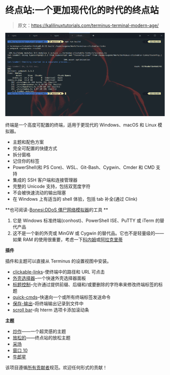 # 终点站:一个更加现代化的时代的终点站

> 原文：<https://kalilinuxtutorials.com/terminus-terminal-modern-age/>

[![Terminus : A Terminal For A More Modern Age](img//81531242449e23c0da195a7800440938.png "Terminus : A Terminal For A More Modern Age")](https://1.bp.blogspot.com/-TqSqUCafH_A/XQg5IOluylI/AAAAAAAAA4E/yEakwmghUCAX9L_fRfzCueYbFAZgozCzACLcBGAs/s1600/terminus-linux-screenshot%25281%2529.png)

终端是一个高度可配置的终端，适用于更现代的 Windows、macOS 和 Linux 模拟器。

*   主题和配色方案
*   完全可配置的快捷方式
*   拆分窗格
*   记住你的标签
*   PowerShell(和 PS Core)、WSL、Git-Bash、Cygwin、Cmder 和 CMD 支持
*   集成的 SSH 客户端和连接管理器
*   完整的 Unicode 支持，包括双宽度字符
*   不会被快速流动的输出阻塞
*   在 Windows 上有适当的 shell 体验，包括 tab 补全(通过 Clink)

**也可阅读-[Bonesi:DDoS 僵尸网络模拟器](https://kalilinuxtutorials.com/bonesi-ddos-botnet-simulator-2/)的工具 **

1.  它是 Windows 标准终端(conhost)、PowerShell ISE、PuTTY 或 iTerm 的替代产品
2.  这不是一个新的外壳或 MinGW 或 Cygwin 的替代品。它也不是轻量级的——如果 RAM 的使用很重要，考虑一下[科内姆](https://conemu.github.io/)或[阿拉克里蒂](https://github.com/jwilm/alacritty)

**插件**

插件和主题可以直接从 Terminus 的设置视图中安装。

*   [clickable-links](https://github.com/Eugeny/terminus-clickable-links)-使终端中的路径和 URL 可点击
*   [外壳选择器](https://github.com/Eugeny/terminus-shell-selector)–一个快速外壳选择器面板
*   [标题控制](https://github.com/kbjr/terminus-title-control)–允许通过提供前缀、后缀和/或要删除的字符串来修改终端标签的标题
*   [quick-cmds](https://github.com/Domain/terminus-quick-cmds)–快速向一个或所有终端标签发送命令
*   [保存-输出](https://github.com/Eugeny/terminus-save-output)–将终端输出记录到文件中
*   [scroll bar](https://github.com/kbjr/terminus-scrollbar)–向 hterm 选项卡添加滚动条

**主题**

*   [炒作](https://github.com/Eugeny/terminus-theme-hype)——一个超灵感的主题
*   [放松的](https://github.com/Relaxed-Theme/relaxed-terminal-themes#terminus)——终点站的放松主题
*   [采场](https://github.com/porkloin/terminus-theme-gruvbox)
*   [窗口 10](https://www.npmjs.com/package/terminus-theme-windows10)
*   [牛郎星](https://github.com/yxuko/terminus-altair)

该项目遵循[所有贡献者](https://github.com/all-contributors/all-contributors)规范。欢迎任何形式的贡献！